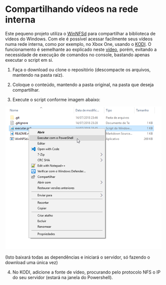 # Compartilhando vídeos na rede interna
Este pequeno projeto utiliza o [WinNFSd](https://github.com/winnfsd/winnfsd) para compartilhar a biblioteca de vídeos do Windows. Com ele é possível acessar facilmente seus vídeos numa rede interna, como por exemplo, no Xbox One, usando o [KODI](https://www.microsoft.com/pt-br/p/kodi/9nblggh4t892). O funcionamento é semelhante ao explicado neste [vídeo](https://www.youtube.com/watch?v=LAr8mdvDp2A), porém, evitando a necessidade de execução de comandos no console, bastando apenas executar o script em si.

1. Faça o download ou clone o repositório (descompacte os arquivos, mantendo na pasta raíz).

2. Coloque o conteúdo, mantendo a pasta original, na pasta que deseja compartilhar.

3. Execute o script conforme imagem abaixo:

![](https://github.com/PRElias/images-gifs-readme/raw/master/executando_script.png?raw=true)

(Isto baixará todas as dependências e iniciará o servidor, só fazendo o download uma única vez)

4. No KODI, adicione a fonte de vídeo, procurando pelo protocolo NFS o IP do seu servidor (estará na janela do Powershell).